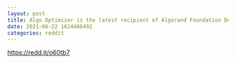 ```yaml
--- 
layout: post 
title: Algo Optimizer is the latest recipient of Algorand Foundation Development Award 
date: 2021-06-22 1624406492 
categories: reddit 
--- 
```

https://redd.it/o60tb7